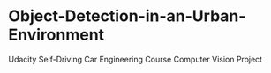 # Object-Detection-in-an-Urban-Environment
Udacity Self-Driving Car Engineering Course Computer Vision Project
